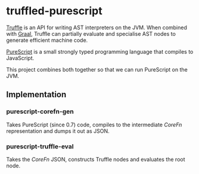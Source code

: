 # truffled-purescript

[Truffle](https://wiki.openjdk.java.net/display/Graal/Truffle+FAQ+and+Guidelines) is an API for writing AST interpreters on the JVM. When combined with [Graal](https://wiki.openjdk.java.net/display/Graal/Main), Truffle can partially evaluate and specialise AST nodes to generate efficient machine code.

[PureScript](http://www.purescript.org/) is a small strongly typed programming language that compiles to JavaScript.

This project combines both together so that we can run PureScript on the JVM.

## Implementation

### purescript-corefn-gen

Takes PureScript (since 0.7) code, compiles to the intermediate *CoreFn* representation and dumps it out as JSON.

### purescript-truffle-eval

Takes the *CoreFn* JSON, constructs Truffle nodes and evaluates the root node.
